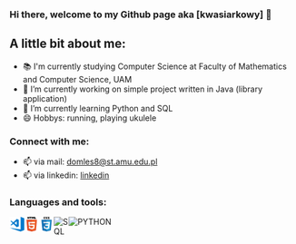 ### Hi there, welcome to my Github page aka [kwasiarkowy] 👋

## A little bit about me:
- 📚 I'm currently studying Computer Science at Faculty of Mathematics and Computer Science, UAM
- 🔭 I’m currently working on simple project written in Java (library application)
- 🌱 I’m currently learning Python and SQL
- 😄 Hobbys: running, playing ukulele

### Connect with me:
- 📫 via mail: domles8@st.amu.edu.pl
- 📫 via linkedin: [linkedin]

### Languages and tools:
<img align="left" alt="Visual Studio Code" width="26px" src="https://raw.githubusercontent.com/github/explore/80688e429a7d4ef2fca1e82350fe8e3517d3494d/topics/visual-studio-code/visual-studio-code.png" />
<img align="left" alt="HTML5" width="26px" src="https://raw.githubusercontent.com/github/explore/80688e429a7d4ef2fca1e82350fe8e3517d3494d/topics/html/html.png" />
<img align="left" alt="CSS3" width="26px" src="https://raw.githubusercontent.com/github/explore/80688e429a7d4ef2fca1e82350fe8e3517d3494d/topics/css/css.png" />
<img align="left" alt="SQL" width="26px" src="https://cdn2.iconfinder.com/data/icons/programming-50/64/206_programming-sql-data-database-512.png" />
<img aling="left" alt="PYTHON" width="26px" src="https://cdn3.iconfinder.com/data/icons/logos-and-brands-adobe/512/267_Python-512.png" />


[linkedin]: https://www.linkedin.com/in/dominika-leśniewska-6146761b9/
